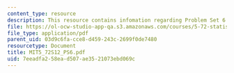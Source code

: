 ```yaml
---
content_type: resource
description: This resource contains infomation regarding Problem Set 6.
file: https://ol-ocw-studio-app-qa.s3.amazonaws.com/courses/5-72-statistical-mechanics-spring-2012/7eeadfa258ead507ae3521073ebd069c_MIT5_72S12_PS6.pdf
file_type: application/pdf
parent_uid: 03d9c6fa-cce8-d459-243c-2699f0de7480
resourcetype: Document
title: MIT5_72S12_PS6.pdf
uid: 7eeadfa2-58ea-d507-ae35-21073ebd069c
---
```

